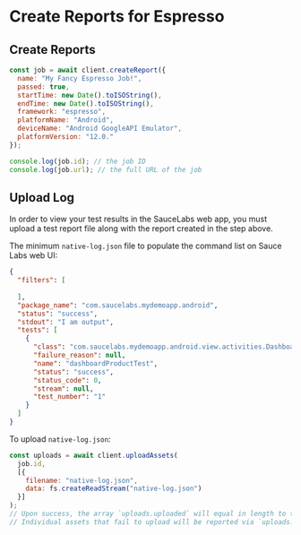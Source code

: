 # Create Reports for Espresso

## Create Reports

```javascript
const job = await client.createReport({
  name: "My Fancy Espresso Job!",
  passed: true,
  startTime: new Date().toISOString(),
  endTime: new Date().toISOString(),
  framework: "espresso",
  platformName: "Android",
  deviceName: "Android GoogleAPI Emulator",
  platformVersion: "12.0."
});

console.log(job.id); // the job ID
console.log(job.url); // the full URL of the job
```

## Upload Log

In order to view your test results in the SauceLabs web app, you must upload a test report file along with the report created in the step above.

The minimum `native-log.json` file to populate the command list on Sauce Labs web UI:

```json
{
  "filters": [
    
  ],
  "package_name": "com.saucelabs.mydemoapp.android",
  "status": "success",
  "stdout": "I am output",
  "tests": [
    {
      "class": "com.saucelabs.mydemoapp.android.view.activities.DashboardToCheckout",
      "failure_reason": null,
      "name": "dashboardProductTest",
      "status": "success",
      "status_code": 0,
      "stream": null,
      "test_number": "1"
    }
  ]
}
```

To upload `native-log.json`:

```javascript
const uploads = await client.uploadAssets(
  job.id,
  [{
    filename: "native-log.json",
    data: fs.createReadStream("native-log.json")
  }]
);
// Upon success, the array `uploads.uploaded` will equal in length to the number of assets you intended to upload.
// Individual assets that fail to upload will be reported via `uploads.errors`.
```
